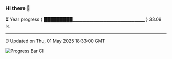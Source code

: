 ### Hi there 👋

⏳ Year progress { █████████▁▁▁▁▁▁▁▁▁▁▁▁▁▁▁▁▁▁▁▁▁ } 33.09 %

---

⏰ Updated on Thu, 01 May 2025 18:33:00 GMT

![Progress Bar CI](https://github.com/ZhaoGui/ZhaoGui/workflows/Progress%20Bar%20CI/badge.svg)
